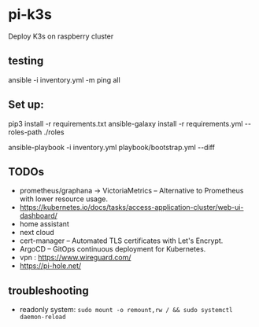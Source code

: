 # pi-k3s
Deploy K3s on raspberry cluster

## testing
ansible -i inventory.yml -m ping all


## Set up:
pip3 install -r requirements.txt
ansible-galaxy install -r requirements.yml --roles-path ./roles

ansible-playbook -i inventory.yml playbook/bootstrap.yml --diff
## TODOs

- prometheus/graphana -> VictoriaMetrics – Alternative to Prometheus with lower resource usage.
- https://kubernetes.io/docs/tasks/access-application-cluster/web-ui-dashboard/
- home assistant
- next cloud
- cert-manager – Automated TLS certificates with Let's Encrypt.
- ArgoCD – GitOps continuous deployment for Kubernetes.
- vpn : https://www.wireguard.com/
- https://pi-hole.net/

## troubleshooting
- readonly system: `sudo mount -o remount,rw / && sudo systemctl daemon-reload`
